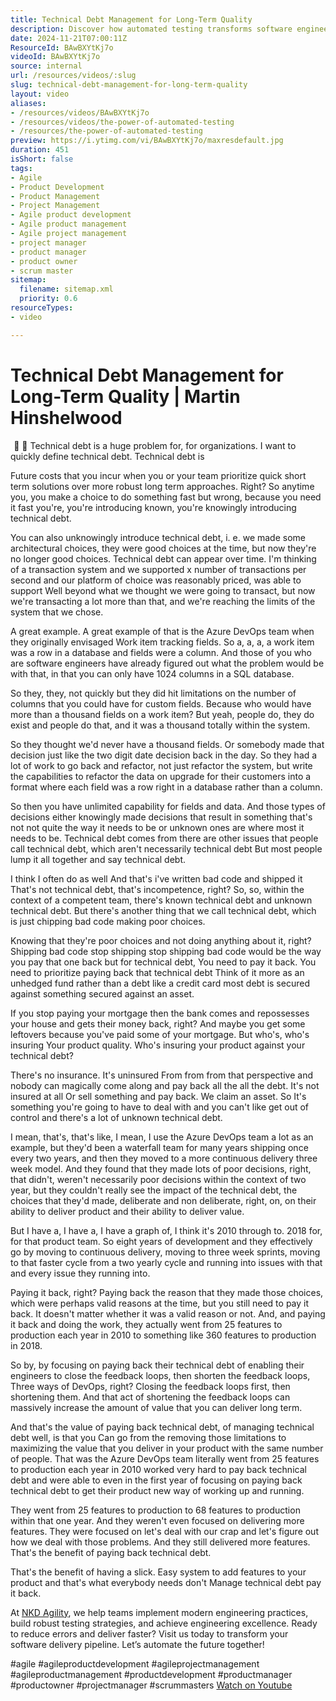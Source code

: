 ```yaml
---
title: Technical Debt Management for Long-Term Quality
description: Discover how automated testing transforms software engineering, reducing errors and speeding up feedback for high-quality, efficient delivery.
date: 2024-11-21T07:00:11Z
ResourceId: BAwBXYtKj7o
videoId: BAwBXYtKj7o
source: internal
url: /resources/videos/:slug
slug: technical-debt-management-for-long-term-quality
layout: video
aliases:
- /resources/videos/BAwBXYtKj7o
- /resources/videos/the-power-of-automated-testing
- /resources/the-power-of-automated-testing
preview: https://i.ytimg.com/vi/BAwBXYtKj7o/maxresdefault.jpg
duration: 451
isShort: false
tags:
- Agile
- Product Development
- Product Management
- Project Management
- Agile product development
- Agile product management
- Agile project management
- project manager
- product manager
- product owner
- scrum master
sitemap:
  filename: sitemap.xml
  priority: 0.6
resourceTypes:
- video

---
```

# Technical Debt Management for Long-Term Quality | Martin Hinshelwood  

  📍  📍 Technical debt is a huge problem for, for organizations. I want to quickly define technical debt. Technical debt is

Future costs that you incur when  you or your team prioritize quick short term solutions over more robust long term approaches.  Right? So anytime you, you make a choice to do something fast but wrong, because you need it fast you're, you're introducing known,  you're knowingly introducing technical debt.

You can also unknowingly introduce technical debt, i. e. we made some architectural choices, they were good choices at the time, but now they're no longer good choices. Technical debt can appear over time. I'm  thinking of a transaction system and we supported x number of transactions per second and our platform of choice was  reasonably priced, was able to support Well beyond what we thought we were going to transact, but now we're transacting a lot more than that, and we're reaching the limits of the system that we chose.

A great example. A great example of that is the Azure DevOps team when they originally envisaged Work item tracking fields. So a, a, a, a work item was a row in a database and fields were a column.  And those of you who are software engineers have already figured out what the problem would be with that, in that you can only have 1024 columns in a SQL database.

So they, they, not quickly but they did hit limitations on the number of columns that you could have for custom fields. Because who would have more than a thousand  fields on a work item? But yeah, people do, they do exist and people do that, and it was a thousand  totally within the system.

So they thought we'd never have a thousand fields. Or somebody made that decision just like the two digit date decision back in the day.  So they had a lot of work to go back and refactor, not just refactor the system, but write the capabilities to  refactor the data on upgrade for their customers into a format where each field was a row right in a database rather than a column.

So then you have unlimited capability for fields and data. And those  types of decisions either knowingly made decisions that result in something that's not not quite the way it needs to be or unknown ones are where most it needs to be. Technical debt comes from there are other issues that people call technical debt, which aren't necessarily technical debt But most people lump it all together and say technical debt.

I think I often do as well And that's i've written bad code and shipped it  That's not technical debt, that's incompetence,  right? So, so, within the context of a competent team, there's known technical debt and unknown technical debt. But there's another thing that we call technical debt, which is just chipping bad code making poor choices. 

Knowing that they're poor choices and not doing anything about it, right? Shipping bad code stop shipping stop shipping bad code would be the way you pay that one back but for technical debt, You need to pay it back. You need to prioritize paying back that technical debt Think of it more as an unhedged fund rather than a debt like a credit card most debt is secured against something secured against an asset.

If you stop paying your mortgage then the bank comes and repossesses your house and gets their money back, right? And maybe you get some leftovers because you've paid some of your mortgage. But  who's, who's insuring  Your product quality. Who's insuring your product against your technical debt?

There's no insurance. It's uninsured  From from from that perspective and nobody can magically come along and pay back all the all the debt. It's not insured at all  Or sell something and pay back. We claim an asset. So  It's something you're going to have to deal with and you can't like get out of control and there's a lot of unknown technical debt.

I mean, that's, that's  like, I mean, I use the Azure DevOps team a lot as an example, but they'd been a waterfall team for many years shipping once every two years, and then they moved to a more continuous delivery three week model. And they found that they made lots of poor decisions, right, that didn't, weren't necessarily poor decisions within the context of two year, but they couldn't really see the impact of  the technical debt, the choices that they'd made, deliberate and non deliberate, right, on, on their ability to deliver product and their ability to deliver value.

But I have a, I have a, I have a graph of, I think it's 2010 through to. 2018 for, for that product team. So eight years of development and they effectively go by moving to continuous delivery, moving to three week sprints, moving to that faster cycle from a two yearly cycle and running into issues with that and every issue they running into.

Paying it back, right? Paying back the reason that they made those choices, which were perhaps valid reasons at the time, but you still need to pay it back. It doesn't matter whether it was a valid reason or not.  And, and paying it back and doing the work, they actually  went from 25 features to production each year in 2010 to something like 360 features to production in 2018.

So by, by focusing on paying back their technical debt of enabling their engineers to close the feedback loops, then shorten the feedback loops, Three ways of DevOps, right?  Closing the feedback loops first, then shortening them. And that act of shortening the feedback loops can massively increase the amount of value that you can deliver long term.

And that's the value of paying back technical debt, of managing technical debt well, is that you Can go from the removing those limitations to maximizing the value that you deliver in your product with the same number of people. That was the Azure DevOps team literally went from 25 features to production each year in 2010  worked very hard to pay back technical debt and were able to even in the first year of focusing on paying back technical debt to get their product new way of working up and running.

They went from 25 features to production to 68 features to production within that one year. And they weren't even focused on delivering more features. They were focused on let's deal with our crap and let's figure out how we deal with those problems. And they still delivered more features. That's the benefit of paying back technical debt.

That's the benefit of having a slick. Easy system to add features to your product and that's what everybody needs don't Manage technical debt pay it back.

  

At [NKD Agility](https://www.nkdagility.com), we help teams implement modern engineering practices, build robust testing strategies, and achieve engineering excellence. Ready to reduce errors and deliver faster? Visit us today to transform your software delivery pipeline. Let’s automate the future together!  

#agile #agileproductdevelopment #agileprojectmanagement #agileproductmanagement #productdevelopment #productmanager #productowner #projectmanager #scrummasters 
 [Watch on Youtube](https://www.youtube.com/watch?v=BAwBXYtKj7o)

